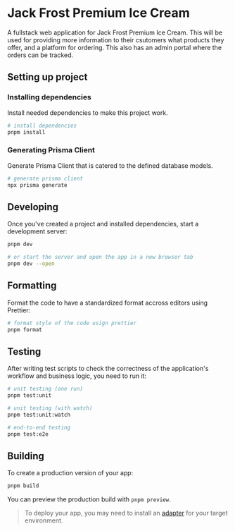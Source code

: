 # Jack Frost Premium Ice Cream

A fullstack web application for Jack Frost Premium Ice Cream. This will be used for providing more information to their csutomers
what products they offer, and a platform for ordering. This also has an admin portal where the orders can be tracked. 

## Setting up project

### Installing dependencies

Install needed dependencies to make this project work.

```bash
# install dependencies
pnpm install
```

### Generating Prisma Client

Generate Prisma Client that is catered to the defined database models.

```bash
# generate prisma client
npx prisma generate
```

## Developing

Once you've created a project and installed dependencies, start a development server:

```bash
pnpm dev

# or start the server and open the app in a new browser tab
pnpm dev --open
```

## Formatting

Format the code to have a standardized format accross editors using Prettier:

```bash
# format style of the code usign prettier
pnpm format
```

## Testing

After writing test scripts to check the correctness of the application's workflow and business logic, you need to run it:

```bash
# unit testing (one run)
pnpm test:unit

# unit testing (with watch)
pnpm test:unit:watch

# end-to-end testing
pnpm test:e2e
```

## Building

To create a production version of your app:

```bash
pnpm build
```

You can preview the production build with `pnpm preview`.

> To deploy your app, you may need to install an [adapter](https://kit.svelte.dev/docs/adapters) for your target environment.
